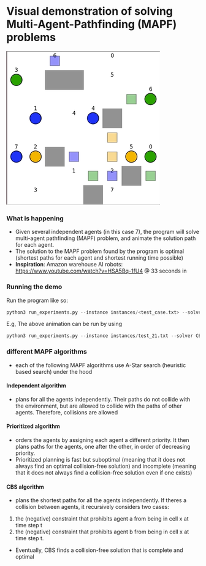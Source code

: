 # Visual demonstration of solving Multi-Agent-Pathfinding (MAPF) problems
![](1.gif)
### What is happening
* Given several independent agents (in this case 7), the program will solve multi-agent pathfinding (MAPF) problem, and animate the solution path for each agent. 
* The solution to the MAPF problem found by the program is optimal (shortest paths for each agent and shortest running time possible) 
* **Inspiration**: Amazon warehouse AI robots: https://www.youtube.com/watch?v=HSA5Bq-1fU4  @ 33 seconds in

### Running the demo
Run the program like so:

```python
python3 run_experiments.py --instance instances/<test_case.txt> --solver <algorithm>
```

E.g, The above animation can be run by using
```python
python3 run_experiments.py --instance instances/test_21.txt --solver CBS
```

### different MAPF algorithms
* each of the following MAPF algorithms use A-Star search (heuristic based search) under the hood
 
#### Independent algorithm
* plans for all the agents independently. Their paths do not collide with the environment, but are allowed to collide with the paths of other agents. Therefore, collisions are allowed

#### Prioritized algorithm
* orders the agents by assigning each agent a different priority. It then plans paths for the agents, one after the other, in order of decreasing priority. 
* Prioritized planning is fast but suboptimal (meaning that it does not always find an optimal collision-free solution) and incomplete (meaning that it does not always find a collision-free solution even if one exists) 
 
#### CBS algorithm
* plans the shortest paths for all the agents independently. If theres a collision between agents, it recursively considers two cases:
1. the (negative) constraint that prohibits agent a from being in cell x at time step t 
2. the (negative) constraint that prohibits agent b from being in cell x at time step t. 
* Eventually, CBS finds a collision-free solution that is complete and optimal

